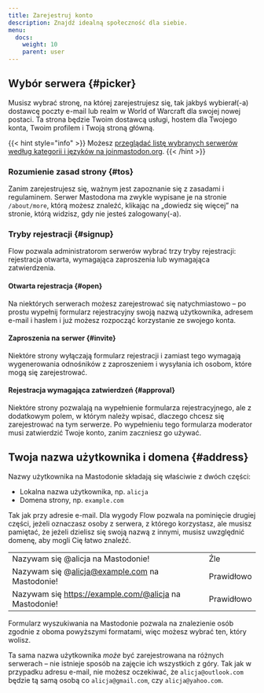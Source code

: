```yaml
---
title: Zarejestruj konto
description: Znajdź idealną społeczność dla siebie.
menu:
  docs:
    weight: 10
    parent: user
---
```


## Wybór serwera {#picker}

Musisz wybrać stronę, na której zarejestrujesz się, tak jakbyś wybierał(-a) dostawcę poczty e-mail lub realm w World of Warcraft dla swojej nowej postaci. Ta strona będzie Twoim dostawcą usługi, hostem dla Twojego konta, Twoim profilem i Twoją stroną główną.

{{< hint style="info" >}}
Możesz [przeglądać listę wybranych serwerów według kategorii i języków na joinmastodon.org](https://joinmastodon.org/#getting-started).
{{< /hint >}}

### Rozumienie zasad strony {#tos}

Zanim zarejestrujesz się, ważnym jest zapoznanie się z zasadami i regulaminem. Serwer Mastodona ma zwykle wypisane je na stronie `/about/more`, którą możesz znaleźć, klikając na „dowiedz się więcej” na stronie, którą widzisz, gdy nie jesteś zalogowany(-a).

### Tryby rejestracji {#signup}

Flow pozwala administratorom serwerów wybrać trzy tryby rejestracji: rejestracja otwarta, wymagająca zaproszenia lub wymagająca zatwierdzenia.

#### Otwarta rejestracja {#open}

Na niektórych serwerach możesz zarejestrować się natychmiastowo – po prostu wypełnij formularz rejestracyjny swoją nazwą użytkownika, adresem e-mail i hasłem i już możesz rozpocząć korzystanie ze swojego konta.

#### Zaproszenia na serwer {#invite}

Niektóre strony wyłączają formularz rejestracji i zamiast tego wymagają wygenerowania odnośników z zaproszeniem i wysyłania ich osobom, które mogą się zarejestrować.

#### Rejestracja wymagająca zatwierdzeń {#approval}

Niektóre strony pozwalają na wypełnienie formularza rejestracyjnego, ale z dodatkowym polem, w którym należy wpisać, dlaczego chcesz się zarejestrować na tym serwerze. Po wypełnieniu tego formularza moderator musi zatwierdzić Twoje konto, zanim zaczniesz go używać.

## Twoja nazwa użytkownika i domena {#address}

Nazwy użytkownika na Mastodonie składają się właściwie z dwóch części:

* Lokalna nazwa użytkownika, np. `alicja`
* Domena strony, np. `example.com`

Tak jak przy adresie e-mail. Dla wygody Flow pozwala na pominięcie drugiej części, jeżeli oznaczasz osoby z serwera, z którego korzystasz, ale musisz pamiętać, że jeżeli dzielisz się swoją nazwą z innymi, musisz uwzględnić domenę, aby mogli Cię łatwo znaleźć.

|  |  |
| :--- | :--- |
| Nazywam się @alicja na Mastodonie! | Źle |
| Nazywam się @alicja@example.com na Mastodonie! | Prawidłowo |
| Nazywam się https://example.com/@alicja na Mastodonie! | Prawidłowo |

Formularz wyszukiwania na Mastodonie pozwala na znalezienie osób zgodnie z oboma powyższymi formatami, więc możesz wybrać ten, który wolisz.

Ta sama nazwa użytkownika _może_ być zarejestrowana na różnych serwerach – nie istnieje sposób na zajęcie ich wszystkich z góry. Tak jak w przypadku adresu e-mail, nie możesz oczekiwać, że `alicja@outlook.com` będzie tą samą osobą co `alicja@gmail.com`, czy `alicja@yahoo.com`.


